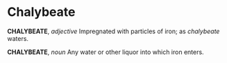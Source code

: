 # Chalybeate

**CHALYBEATE**, _adjective_ Impregnated with particles of iron; as _chalybeate_ waters.

**CHALYBEATE**, _noun_ Any water or other liquor into which iron enters.
